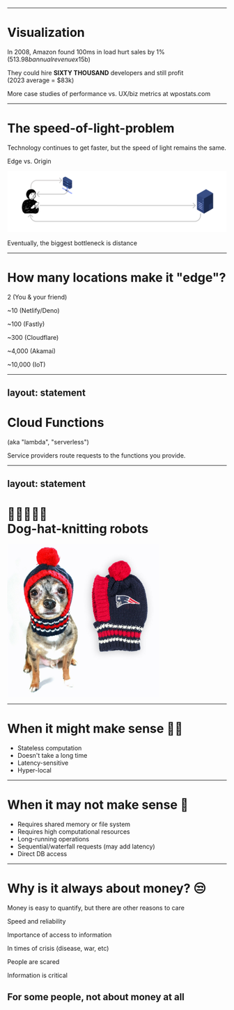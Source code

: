 
---

# Visualization

In 2008, Amazon found 100ms in load hurt sales by 1%<br>
($513.98b annual revenue x 1% = >$5b)
<v-clicks>

They could hire **SIXTY THOUSAND** developers and still profit<br>
(2023 average = $83k)

More case studies of performance vs. UX/biz metrics at wpostats.com

</v-clicks>

---

# The speed-of-light-problem

Technology continues to get faster, but the speed of light remains the same.

<v-clicks>

<div>
  <p>Edge vs. Origin</p>
  <img src="/img/edge-compute/edge-redirect.svg" class="block m-auto" width="600" alt="cute dog wearing a knitted, New England Patriots hat">

  <p>Eventually, the biggest bottleneck is distance</p>
</div>

</v-clicks>

---

# How many locations make it "edge"?

<v-clicks>

2 (You & your friend)

~10 (Netlify/Deno)

~100 (Fastly)

~300 (Cloudflare)

~4,000 (Akamai)

~10,000 (IoT)

</v-clicks>

---
layout: statement
--- 

# Cloud Functions

(aka "lambda", "serverless")

Service providers route requests to the functions you provide.<br>
<!-- (They manage machines and servers) -->

<!--

- Easy to provision
- "Infinitely" scalable
- Pay for use
- Only manage code
- follow conventions
- "Stateless" 
- Limited resources & languages
- far from users

-->

---
layout: statement
--- 

# 🐶🎩🧶💉🤖<br>Dog-hat-knitting robots

<img src="/img/edge-compute/football-dog.jpg" class="block m-auto" width="350" alt="cute dog wearing a knitted, New England Patriots hat">

---

# When it might make sense 🐱‍🏍

<v-clicks>

- Stateless computation
- Doesn't take a long time
- Latency-sensitive
- Hyper-local

</v-clicks>

---

# When it may not make sense 🚩

<v-clicks>

- Requires shared memory or file system
- Requires high computational resources
- Long-running operations
- Sequential/waterfall requests (may add latency)
- Direct DB access

</v-clicks>

---

# Why is it always about money? 😒

<v-clicks>

Money is easy to quantify, but there are other reasons to care

Speed and reliability

Importance of access to information

In times of crisis (disease, war, etc)

People are scared

Information is critical

## For some people, not about money at all

</v-clicks>
